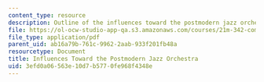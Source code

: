 ```yaml
---
content_type: resource
description: Outline of the influences toward the postmodern jazz orchestra.
file: https://ol-ocw-studio-app-qa.s3.amazonaws.com/courses/21m-342-composing-for-jazz-orchestra-fall-2008/3efd0a06563e10d7b5770fe968f4348e_postmodern.pdf
file_type: application/pdf
parent_uid: ab16a79b-761c-9962-2aab-933f201fb48a
resourcetype: Document
title: Influences Toward the Postmodern Jazz Orchestra
uid: 3efd0a06-563e-10d7-b577-0fe968f4348e
---
```

